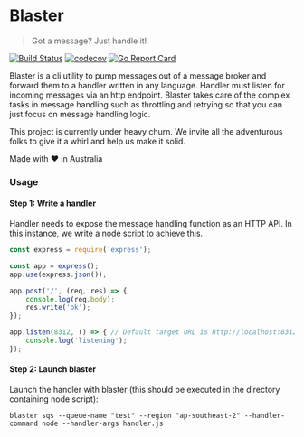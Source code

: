 # Blaster
> Got a message? Just handle it!

[![Build Status](https://travis-ci.org/buddyspike/blaster.svg?branch=master)](https://travis-ci.org/buddyspike/blaster) [![codecov](https://codecov.io/gh/buddyspike/blaster/branch/master/graph/badge.svg)](https://codecov.io/gh/buddyspike/blaster) [![Go Report Card](https://goreportcard.com/badge/github.com/buddyspike/blaster)](https://goreportcard.com/report/github.com/buddyspike/blaster)

Blaster is a cli utility to pump messages out of a message broker and forward them to a handler
written in any language. Handler must listen for incoming messages via an http endpoint. Blaster takes care of the complex tasks in message handling such as throttling and retrying so that you can just focus on message handling logic.

This project is currently under heavy churn. We invite all the adventurous folks to give it a whirl and help us make it solid.

Made with ❤ in Australia

### Usage

#### Step 1: Write a handler
Handler needs to expose the message handling function as an HTTP API. In this instance, we write a node script to achieve this.

```javascript
const express = require('express');

const app = express();
app.use(express.json());

app.post('/', (req, res) => {
    console.log(req.body);
    res.write('ok');
});

app.listen(8312, () => { // Default target URL is http://localhost:8312/
    console.log('listening');
});
```

#### Step 2: Launch blaster

Launch the handler with blaster (this should be executed in the directory containing node script):

```
blaster sqs --queue-name "test" --region "ap-southeast-2" --handler-command node --handler-args handler.js
```
